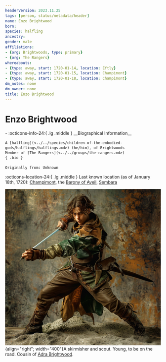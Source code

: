 ```yaml
---
headerVersion: 2023.11.25
tags: [person, status/metadata/header]
name: Enzo Brightwood
born:
species: halfling
ancestry:
gender: male
affiliations:
- {org: Brightwoods, type: primary}
- {org: The Rangers}
whereabouts:
- {type: away, start: 1720-01-14, location: Eftly}
- {type: away, start: 1720-01-15, location: Champimont}
- {type: away, start: 1720-01-18, location: Champimont}
dm_notes: none
dm_owner: none
title: Enzo Brightwood
---
```

# Enzo Brightwood
<div class="grid cards ext-narrow-margin ext-one-column" markdown>
- :octicons-info-24:{ .lg .middle } __Biographical Information__

    A [halfling](<../../species/children-of-the-embodied-gods/halflings/halflings.md>) (he/him), of Brightwoods  
    Member of [The Rangers](<../../groups/the-rangers.md>)  
    { .bio }

    Originally from: Unknown
</div>

:octicons-location-24:{ .lg .middle } Last known location (as of January 18th, 1720): [Champimont](<../../gazetteer/greater-sembara/sembara/barony-of-aveil/champimont.md>), the [Barony of Aveil](<../../gazetteer/greater-sembara/sembara/barony-of-aveil/barony-of-aveil.md>), [Sembara](<../../gazetteer/greater-sembara/sembara/sembara.md>)


![Enzo Brightwood](../../assets/enzo-brightwood.png){align="right"; width="400"}A skirmisher and scout. Young, to be on the road. Cousin of [Adra Brightwood](<./adra-brightwood.md>).



